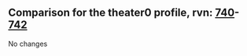 ## Comparison for the theater0 profile, rvn: [740](https://github.com/PRO100KatYT/FortniteProfileRevisions/tree/main/profiles/theater0/740%20theater0.json)-[742](https://github.com/PRO100KatYT/FortniteProfileRevisions/tree/main/profiles/theater0/742%20theater0.json)

No changes
